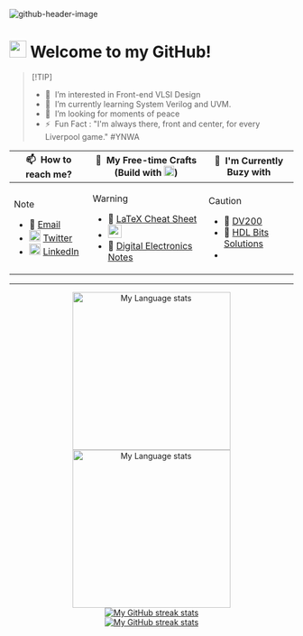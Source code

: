 ![github-header-image](https://github.com/Nidhinchandran47/Nidhinchandran47/assets/96820094/b6c30805-670f-41af-bdc1-973a09d4b08c)


<h1><img src="https://emojis.slackmojis.com/emojis/images/1531849430/4246/blob-sunglasses.gif?1531849430" width="30"/> Welcome to my GitHub!</h1>

>  [!TIP]
> - 👀 &nbsp;I’m interested in Front-end VLSI Design 
> - 🌱 &nbsp;I’m currently learning System Verilog and UVM.
> - 💞️ &nbsp;I’m looking for moments of peace
> - ⚡ &nbsp;Fun Fact : "I'm always there, front and center, for every Liverpool game." #YNWA


<table>
<thead>
<tr>
<th>📫 &nbsp;How to reach me?</th>
<th>🔗 &nbsp;My Free-time Crafts (Build with <img src="https://upload.wikimedia.org/wikipedia/commons/e/e9/Notion-logo.svg" width="18" />)</th>
<th>🎯 &nbsp;I'm Currently Buzy with</th>
</tr>
</thead>
<tbody>
<tr>
<td>

  > [!NOTE]
  > - 📧 [Email](mailto:nidhinchandran470@gmail.com)
  > - <img src="https://raw.githubusercontent.com/rahuldkjain/github-profile-readme-generator/master/src/images/icons/Social/twitter.svg" alt="twitter" width="20"/> [Twitter](https://twitter.com/nidhin_47)
  > - <img src="https://raw.githubusercontent.com/rahuldkjain/github-profile-readme-generator/master/src/images/icons/Social/linked-in-alt.svg" alt="linkedin" width="20"/> [LinkedIn](https://www.linkedin.com/in/nidhinchandran47)

</td>
<td>

  > [!WARNING]
  > - 📝 <a href="https://nidhin47.notion.site/LaTex-Cheat-Sheet-52ecdedffca8447dae988bf5d9b090ad?pvs=4"> LaTeX Cheat Sheet</a>
  > - <img src="https://1000logos.net/wp-content/uploads/2020/08/Microsoft-Excel-Logo.png" width="24"/>
  > - 🔦 <a href="https://nidhin47.notion.site/Digital-Electronics-1-98cfec1dc0c04c41b678e02fbd094370?pvs=4"> Digital Electronics Notes</a>

</td>
<td>

> [!CAUTION]
> - 🤖 [DV200](https://github.com/Nidhinchandran47/DV200)
> - 👾 [HDL Bits Solutions](https://github.com/Nidhinchandran47/HDLbits-Solutions)
> - 


  
</td>
</tr>
</tbody>
</table>
  

---

     
<!-- [![Top Langs](https://github-readme-stats.vercel.app/api/top-langs/?username=Nidhinchandran47&layout=compact&card_width=470&card_height=180&langs_count=10&theme=vue-dark&hide_border=true&border_radius=11.4&bg_color=00000000&text_color=41b883)](https://github.com/Nidhinchandran47) 
[![GitHub Streak](https://streak-stats.demolab.com?user=Nidhinchandran47&theme=vue-dark&hide_border=true&border_radius=11.4&card_width=470&card_height=180&ring=FF6723&fire=FFB02E&dates=41B581C1&currStreakNum=EB5454&background=00000000)](https://github.com/Nidhinchandran47)-->
<div align="center">
<a href="https://github.com/Nidhinchandran47#gh-light-mode-only">
  <img
            src="https://github-readme-stats-steel-omega.vercel.app/api/top-langs/?username=Nidhinchandran47&layout=pie&hide_border=true&langs_count=10&size_weight=0.5&count_weight=0.5#gh-light-mode-only"
            alt="My Language stats"
            width="280"
          />
    
</a>
</div>
<div align="center">
<!-- GRS (Dark Mode) -->
<a href="https://github.com/Nidhinchandran47#gh-dark-mode-only">
        <img
          src="https://github-readme-stats-steel-omega.vercel.app/api/top-langs/?username=Nidhinchandran47&layout=pie&icon_color=2d77dc&title_color=2d77dc&text_color=ffffff&bg_color=0d1117&hide_border=true&langs_count=10&size_weight=0.5&count_weight=0.5#gh-dark-mode-only"
          alt="My Language stats"
          width="280"
        />
</a>
</div>


   

<!-- Streak stats (Light mode) -->
<div align="center">
  <a href="https://github.com/Nidhinchandran47#gh-light-mode-only">
    <img
       src="https://github-readme-streak-stats-phi-opal.vercel.app/?user=Nidhinchandran47&locale=en&type=svg&hide_border=true&fire=2d77dc&ring=2d77dc&currStreakLabel=000000"
       alt="My GitHub streak stats"
     />
  </a>
</div>


<!-- Streak stats (Dark mode) -->
<div align="center">
  <a href="https://github.com/Nidhinchandran47#gh-dark-mode-only">
    <img
       src="https://github-readme-streak-stats-phi-opal.vercel.app/?user=Nidhinchandran47&background=0d1117&currStreakNum=ffffff&sideNums=ffffff&currStreakLabel=ffffff&sideLabels=ffffff&dates=ffffff&fire=2d77dc&ring=2d77dc&locale=en&type=svg&hide_border=true"
       alt="My GitHub streak stats"
     />
  </a>
</div>
